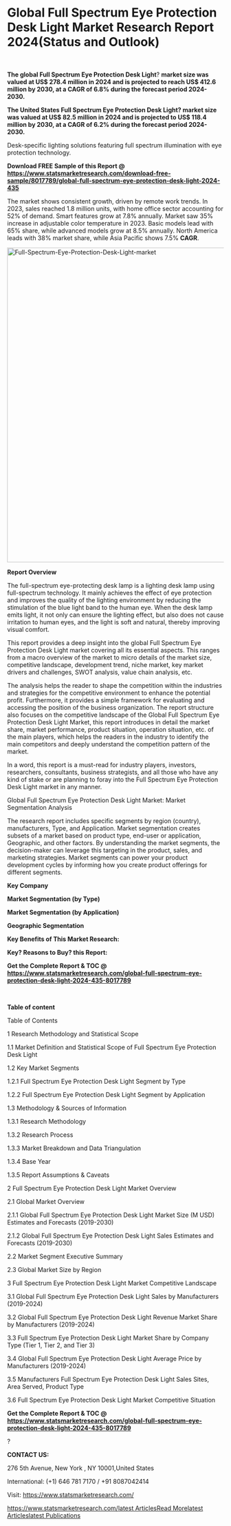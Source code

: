 <h1>Global Full Spectrum Eye Protection Desk Light Market Research Report 2024(Status and Outlook)</h1><br/><p><strong>The global Full Spectrum Eye Protection Desk Light</strong>? <strong>market size was valued at US$ 278.4 million in 2024 and is projected to reach US$ 412.6 million by 2030, at a <strong>CAGR</strong> of 6.8% during the forecast period 2024-2030.</strong></p>
 
 
 
 <p><strong>The United States Full Spectrum Eye Protection Desk Light? market size was valued at US$ 82.5 million in 2024 and is projected to US$ 118.4 million by 2030, at a <strong>CAGR</strong> of 6.2% during the forecast period 2024-2030.</strong></p>
 
 
 
 <p>Desk-specific lighting solutions featuring full spectrum illumination with eye protection technology.</p>
 
 
 
 <p><strong>Download FREE Sample of this Report @ <a href="https://www.statsmarketresearch.com/download-free-sample/8017789/global-full-spectrum-eye-protection-desk-light-2024-435">https://www.statsmarketresearch.com/download-free-sample/8017789/global-full-spectrum-eye-protection-desk-light-2024-435</a></strong></p>
 
 
 
 <p>The market shows consistent growth, driven by remote work trends. In 2023, sales reached 1.8 million units, with home office sector accounting for 52% of demand. Smart features grow at 7.8% annually. Market saw 35% increase in adjustable color temperature in 2023. Basic models lead with 65% share, while advanced models grow at 8.5% annually. North America leads with 38% market share, while Asia Pacific shows 7.5% <strong>CAGR</strong>.</p>
 
 
 
 <p><img alt="Full-Spectrum-Eye-Protection-Desk-Light-market" src="https://www.grandresearchstore.com/assets/report-images/Full_Spectrum_Eye_Protection_Desk_Light_market.png" style="width: 730px;" /></p>
 
 
 
 <p><strong>Report Overview</strong></p>
 
 
 
 <p>The full-spectrum eye-protecting desk lamp is a lighting desk lamp using full-spectrum technology. It mainly achieves the effect of eye protection and improves the quality of the lighting environment by reducing the stimulation of the blue light band to the human eye. When the desk lamp emits light, it not only can ensure the lighting effect, but also does not cause irritation to human eyes, and the light is soft and natural, thereby improving visual comfort.</p>
 
 
 
 <p>This report provides a deep insight into the global Full Spectrum Eye Protection Desk Light market covering all its essential aspects. This ranges from a macro overview of the market to micro details of the market size, competitive landscape, development trend, niche market, key market drivers and challenges, SWOT analysis, value chain analysis, etc.</p>
 
 
 
 <p>The analysis helps the reader to shape the competition within the industries and strategies for the competitive environment to enhance the potential profit. Furthermore, it provides a simple framework for evaluating and accessing the position of the business organization. The report structure also focuses on the competitive landscape of the Global Full Spectrum Eye Protection Desk Light Market, this report introduces in detail the market share, market performance, product situation, operation situation, etc. of the main players, which helps the readers in the industry to identify the main competitors and deeply understand the competition pattern of the market.</p>
 
 
 
 <p>In a word, this report is a must-read for industry players, investors, researchers, consultants, business strategists, and all those who have any kind of stake or are planning to foray into the Full Spectrum Eye Protection Desk Light market in any manner.</p>
 
 
 
 <p>Global Full Spectrum Eye Protection Desk Light Market: Market Segmentation Analysis</p>
 
 
 
 <p>The research report includes specific segments by region (country), manufacturers, Type, and Application. Market segmentation creates subsets of a market based on product type, end-user or application, Geographic, and other factors. By understanding the market segments, the decision-maker can leverage this targeting in the product, sales, and marketing strategies. Market segments can power your product development cycles by informing how you create product offerings for different segments.</p>
 
 
 
 <p><strong>Key Company</strong></p>
 
 
 
 <p><strong>Market Segmentation (by Type)</strong></p>
 
 
 
 <p><strong>Market Segmentation (<strong>by Application</strong>)</strong></p>
 
 
 
 <p><strong>Geographic Segmentation</strong></p>
 
 
 
 <p><strong>Key Benefits of This Market Research:</strong></p>
 
 
 
 <p><strong>Key? <strong>Reasons to Buy</strong>? this Report:</strong></p>
 
 
 
 <div><b>Get the Complete Report & TOC @ <a href="https://www.statsmarketresearch.com/global-full-spectrum-eye-protection-desk-light-2024-435-8017789">https://www.statsmarketresearch.com/global-full-spectrum-eye-protection-desk-light-2024-435-8017789</a></b></div>
 
 
 
 <p><br />
 
 <b>Table of content</b></p>
 
 
 
 <p>Table of Contents<br />
 
 1 Research Methodology and Statistical Scope<br />
 
 1.1 Market Definition and Statistical Scope of Full Spectrum Eye Protection Desk Light<br />
 
 1.2 Key Market Segments<br />
 
 1.2.1 Full Spectrum Eye Protection Desk Light Segment by Type<br />
 
 1.2.2 Full Spectrum Eye Protection Desk Light Segment by Application<br />
 
 1.3 Methodology & Sources of Information<br />
 
 1.3.1 Research Methodology<br />
 
 1.3.2 Research Process<br />
 
 1.3.3 Market Breakdown and Data Triangulation<br />
 
 1.3.4 Base Year<br />
 
 1.3.5 Report Assumptions & Caveats<br />
 
 2 Full Spectrum Eye Protection Desk Light Market Overview<br />
 
 2.1 Global Market Overview<br />
 
 2.1.1 Global Full Spectrum Eye Protection Desk Light Market Size (M USD) Estimates and Forecasts (2019-2030)<br />
 
 2.1.2 Global Full Spectrum Eye Protection Desk Light Sales Estimates and Forecasts (2019-2030)<br />
 
 2.2 Market Segment Executive Summary<br />
 
 2.3 Global Market Size by Region<br />
 
 3 Full Spectrum Eye Protection Desk Light Market Competitive Landscape<br />
 
 3.1 Global Full Spectrum Eye Protection Desk Light Sales by Manufacturers (2019-2024)<br />
 
 3.2 Global Full Spectrum Eye Protection Desk Light Revenue Market Share by Manufacturers (2019-2024)<br />
 
 3.3 Full Spectrum Eye Protection Desk Light Market Share by Company Type (Tier 1, Tier 2, and Tier 3)<br />
 
 3.4 Global Full Spectrum Eye Protection Desk Light Average Price by Manufacturers (2019-2024)<br />
 
 3.5 Manufacturers Full Spectrum Eye Protection Desk Light Sales Sites, Area Served, Product Type<br />
 
 3.6 Full Spectrum Eye Protection Desk Light Market Competitive Situation</p>
 
 
 
 <div><b>Get the Complete Report & TOC @ <a href="https://www.statsmarketresearch.com/global-full-spectrum-eye-protection-desk-light-2024-435-8017789">https://www.statsmarketresearch.com/global-full-spectrum-eye-protection-desk-light-2024-435-8017789</a></b></div>
 
 
 
 <p>? </p>
 
 
 
 <p><b>CONTACT US:</b><br />
 
 276 5th Avenue, New York , NY 10001,United States<br />
 
 International: (+1) 646 781 7170 / +91 8087042414<br />
 
 Visit: <a href="https://www.statsmarketresearch.com/">https://www.statsmarketresearch.com/</a><br />
 
 <a href="https://gyeongbokgung.com">https://www.statsmarketresearch.com/</a><a href="https://hallyeomaritime.com">latest Articles</a><a href="https://jingwansa.com">Read More</a><a href="https://nguoiviet.jp/">latest Articles</a><a href="https://www.intelmarketresearch.com/">latest Publications</a></p>